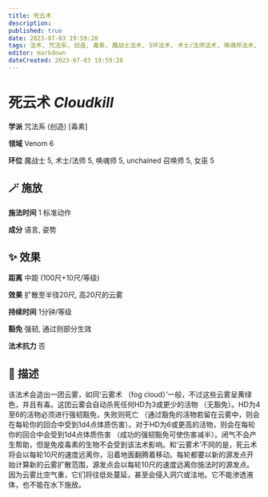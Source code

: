 ```yaml
---
title: 死云术
description: 
published: true
date: 2023-07-03 19:59:28
tags: 法术, 咒法系, 创造, 毒素, 魔战士法术, 5环法术, 术士/法师法术, 唤魂师法术, unchained 召唤师法术, 女巫法术, Venom
editor: markdown
dateCreated: 2023-07-03 19:59:28
---
```


# **死云术** *Cloudkill*

**学派** 咒法系 (创造) \[毒素\] 

**领域** Venom 6

**环位** 魔战士 5, 术士/法师 5, 唤魂师 5, unchained 召唤师 5, 女巫 5

## 🪄 施放

**施法时间** 1 标准动作

**成分** 语言, 姿势

## ✨ 效果  

**距离** 中距 (100尺+10尺/等级) 

**效果** 扩散至半径20尺, 高20尺的云雾 

**持续时间** 1分钟/等级 

**豁免** 强韧, 通过则部分生效

**法术抗力** 否

## 📖 描述

该法术会造出一团云雾，如同‘云雾术 （fog cloud）’一般，不过这些云雾呈黄绿色，并且有毒。这团云雾会自动杀死任何HD为3或更少的活物 （无豁免）。HD为4至6的活物必须进行强韧豁免，失败则死亡 （通过豁免的活物若留在云雾中，则会在每轮你的回合中受到1d4点体质伤害）。对于HD为6或更高的活物，则会在每轮你的回合中会受到1d4点体质伤害 （成功的强韧豁免可使伤害减半）。闭气不会产生帮助，但是免疫毒素的生物不会受到该法术影响。和‘云雾术’不同的是，死云术将会以每轮10尺的速度远离你，沿着地面翻腾着移动。每轮都要以新的源发点开始计算新的云雾扩散范围，源发点会以每轮10尺的速度远离你施法时的源发点。因为云雾比空气重，它们将往低处蔓延，甚至会侵入洞穴或洼地。它不能渗透液体，也不能在水下施放。
    